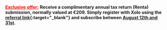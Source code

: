 <span style="color:red">**<u>Exclusive offer:</u>**</span> **Receive a complimentary annual tax return (Renta)
submission, normally valued at €209. Simply register with Xolo using the
[referral link](https://bit.ly/xolo-signup-free-renta){:target="_blank"} and subscribe between
<u>August 12th and 31st</u>.**
